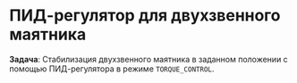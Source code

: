 # ПИД-регулятор для двухзвенного маятника

**Задача**: Стабилизация двухзвенного маятника в заданном положении с помощью ПИД-регулятора в режиме `TORQUE_CONTROL`.